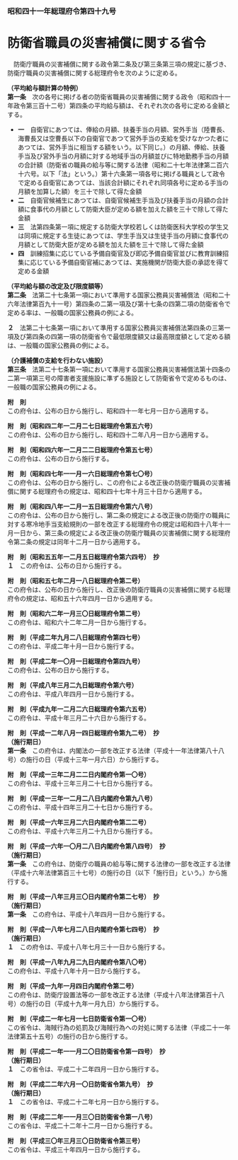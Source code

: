 ### 昭和四十一年総理府令第四十九号  
# 防衛省職員の災害補償に関する省令  
　防衛庁職員の災害補償に関する政令第二条及び第三条第三項の規定に基づき、防衛庁職員の災害補償に関する総理府令を次のように定める。  
  
**（平均給与額計算の特例）**  
**第一条**　次の各号に掲げる者の防衛省職員の災害補償に関する政令（昭和四十一年政令第三百十二号）第四条の平均給与額は、それぞれ次の各号に定める金額とする。  
* **一**　自衛官にあつては、俸給の月額、扶養手当の月額、営外手当（陸曹長、海曹長又は空曹長以下の自衛官であつて営外手当の支給を受けなかつた者にあつては、営外手当に相当する額をいう。以下同じ。）の月額、俸給、扶養手当及び営外手当の月額に対する地域手当の月額並びに特地勤務手当の月額の合計額（防衛省の職員の給与等に関する法律（昭和二十七年法律第二百六十六号。以下「法」という。）第十六条第一項各号に掲げる職員として政令で定める自衛官にあつては、当該合計額にそれぞれ同項各号に定める手当の月額を加算した額）を三十で除して得た金額  
* **二**　自衛官候補生にあつては、自衛官候補生手当及び扶養手当の月額の合計額に食事代の月額として防衛大臣が定める額を加えた額を三十で除して得た金額  
* **三**　法第四条第一項に規定する防衛大学校若しくは防衛医科大学校の学生又は同項に規定する生徒にあつては、学生手当又は生徒手当の月額に食事代の月額として防衛大臣が定める額を加えた額を三十で除して得た金額  
* **四**　訓練招集に応じている予備自衛官及び即応予備自衛官並びに教育訓練招集に応じている予備自衛官補にあつては、実施機関が防衛大臣の承認を得て定める金額  
  
**（平均給与額の改定及び限度額等）**  
**第二条**　法第二十七条第一項において準用する国家公務員災害補償法（昭和二十六年法律第百九十一号）第四条の二第一項及び第十七条の四第二項の防衛省令で定める率は、一般職の国家公務員の例による。  
  
**２**　法第二十七条第一項において準用する国家公務員災害補償法第四条の三第一項及び第四条の四第一項の防衛省令で最低限度額又は最高限度額として定める額は、一般職の国家公務員の例による。  
  
**（介護補償の支給を行わない施設）**  
**第三条**　法第二十七条第一項において準用する国家公務員災害補償法第十四条の二第一項第三号の障害者支援施設に準ずる施設として防衛省令で定めるものは、一般職の国家公務員の例による。  
  
**附　則**  
この府令は、公布の日から施行し、昭和四十一年七月一日から適用する。  
  
**附　則（昭和四二年一二月二七日総理府令第五六号）**  
この府令は、公布の日から施行し、昭和四十二年八月一日から適用する。  
  
**附　則（昭和四六年一二月二二日総理府令第五七号）**  
この府令は、公布の日から施行する。  
  
**附　則（昭和四七年一一月一六日総理府令第七〇号）**  
この府令は、公布の日から施行し、この府令による改正後の防衛庁職員の災害補償に関する総理府令の規定は、昭和四十七年十月三十日から適用する。  
  
**附　則（昭和四八年一二月一五日総理府令第六八号）**  
この府令は、公布の日から施行し、第二条の規定による改正後の防衛庁の職員に対する寒冷地手当支給規則の一部を改正する総理府令の規定は昭和四十八年十一月一日から、第三条の規定による改正後の防衛庁職員の災害補償に関する総理府令第二条の規定は同年十二月一日から適用する。  
  
**附　則（昭和五五年一二月五日総理府令第六四号）　抄**  
**１**　この府令は、公布の日から施行する。  
  
**附　則（昭和五七年二月一八日総理府令第二号）**  
この府令は、公布の日から施行し、改正後の防衛庁職員の災害補償に関する総理府令の規定は、昭和五十六年四月一日から適用する。  
  
**附　則（昭和六二年一月三〇日総理府令第二号）**  
この府令は、昭和六十二年二月一日から施行する。  
  
**附　則（平成二年九月二八日総理府令第四七号）**  
この府令は、平成二年十月一日から施行する。  
  
**附　則（平成二年一〇月一日総理府令第四九号）**  
この府令は、公布の日から施行する。  
  
**附　則（平成八年三月二九日総理府令第六号）**  
この府令は、平成八年四月一日から施行する。  
  
**附　則（平成九年一二月二六日総理府令第六五号）**  
この府令は、平成十年三月二十六日から施行する。  
  
**附　則（平成一二年八月一四日総理府令第九二号）　抄**  
**（施行期日）**  
**第一条**　この府令は、内閣法の一部を改正する法律（平成十一年法律第八十八号）の施行の日（平成十三年一月六日）から施行する。  
  
**附　則（平成一三年二月二二日内閣府令第一〇号）**  
この府令は、平成十三年三月二十七日から施行する。  
  
**附　則（平成一三年一二月二八日内閣府令第九八号）**  
この府令は、平成十四年三月二十七日から施行する。  
  
**附　則（平成一六年三月二六日内閣府令第二二号）**  
この府令は、平成十六年三月二十九日から施行する。  
  
**附　則（平成一六年一〇月二八日内閣府令第八四号）　抄**  
**（施行期日）**  
**第一条**　この府令は、防衛庁の職員の給与等に関する法律の一部を改正する法律（平成十六年法律第百三十七号）の施行の日（以下「施行日」という。）から施行する。  
  
**附　則（平成一八年三月三〇日内閣府令第二七号）　抄**  
**（施行期日）**  
**第一条**　この府令は、平成十八年四月一日から施行する。  
  
**附　則（平成一八年七月二八日内閣府令第七四号）　抄**  
**（施行期日）**  
**１**　この府令は、平成十八年七月三十一日から施行する。  
  
**附　則（平成一八年九月二九日内閣府令第八〇号）**  
この府令は、平成十八年十月一日から施行する。  
  
**附　則（平成一九年一月四日内閣府令第二号）**  
この府令は、防衛庁設置法等の一部を改正する法律（平成十八年法律第百十八号）の施行の日（平成十九年一月九日）から施行する。  
  
**附　則（平成二一年七月一七日防衛省令第一〇号）**  
この省令は、海賊行為の処罰及び海賊行為への対処に関する法律（平成二十一年法律第五十五号）の施行の日から施行する。  
  
**附　則（平成二一年一一月二〇日防衛省令第一四号）　抄**  
**（施行期日）**  
**１**　この省令は、平成二十二年四月一日から施行する。  
  
**附　則（平成二二年六月一〇日防衛省令第九号）　抄**  
**（施行期日）**  
**１**　この省令は、平成二十二年七月一日から施行する。  
  
**附　則（平成二二年一一月三〇日防衛省令第一八号）**  
この省令は、平成二十二年十二月一日から施行する。  
  
**附　則（平成三〇年三月三〇日防衛省令第三号）**  
この省令は、平成三十年四月一日から施行する。  
  
